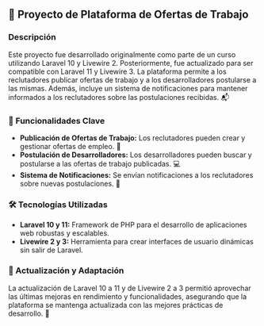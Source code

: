## 🚀 Proyecto de Plataforma de Ofertas de Trabajo

### Descripción

Este proyecto fue desarrollado originalmente como parte de un curso utilizando Laravel 10 y Livewire 2. Posteriormente, fue actualizado para ser compatible con Laravel 11 y Livewire 3. La plataforma permite a los reclutadores publicar ofertas de trabajo y a los desarrolladores postularse a las mismas. Además, incluye un sistema de notificaciones para mantener informados a los reclutadores sobre las postulaciones recibidas. 📬

### 🔑 Funcionalidades Clave

- **Publicación de Ofertas de Trabajo:** Los reclutadores pueden crear y gestionar ofertas de empleo. 💼
- **Postulación de Desarrolladores:** Los desarrolladores pueden buscar y postularse a las ofertas de trabajo publicadas. 💻
- **Sistema de Notificaciones:** Se envían notificaciones a los reclutadores sobre nuevas postulaciones. 🔔

### 🛠️ Tecnologías Utilizadas

- **Laravel 10 y 11:** Framework de PHP para el desarrollo de aplicaciones web robustas y escalables.
- **Livewire 2 y 3:** Herramienta para crear interfaces de usuario dinámicas sin salir de Laravel.

### 🚀 Actualización y Adaptación

La actualización de Laravel 10 a 11 y de Livewire 2 a 3 permitió aprovechar las últimas mejoras en rendimiento y funcionalidades, asegurando que la plataforma se mantenga actualizada con las mejores prácticas de desarrollo. 🌟
